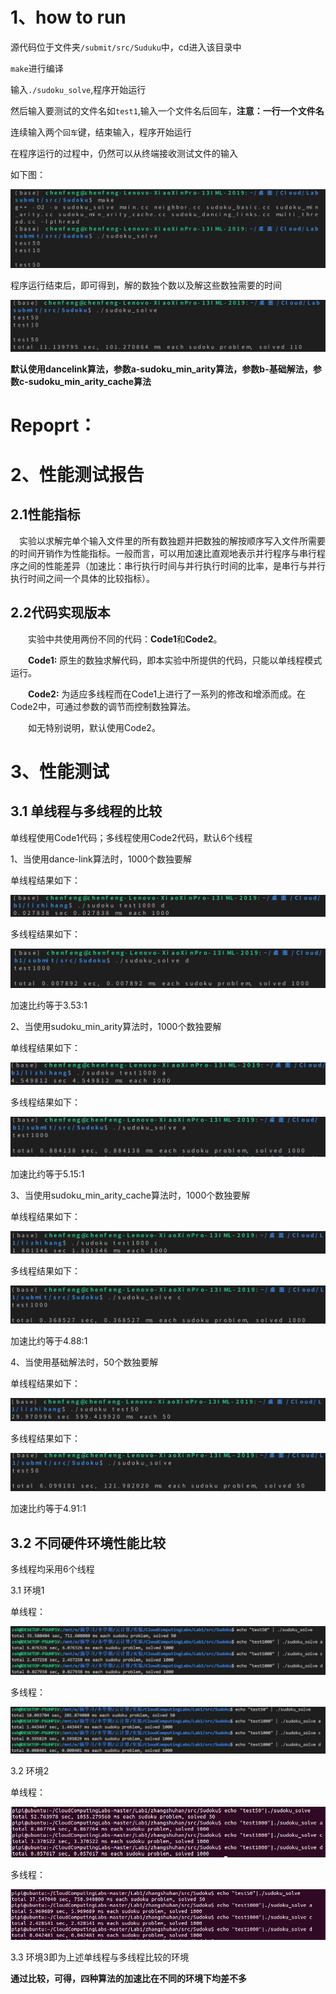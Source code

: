 # 1、how to run

源代码位于文件夹`/submit/src/Suduku`中，cd进入该目录中

`make`进行编译

输入`./sudoku_solve`,程序开始运行

然后输入要测试的文件名如`test1`,输入一个文件名后回车，**注意：一行一个文件名**

连续输入两个`回车`键，结束输入，程序开始运行

在程序运行的过程中，仍然可以从终端接收测试文件的输入

如下图：

<img src="run.png" alt="Sudoku" title="run" style="zoom:100%;" />

程序运行结束后，即可得到，解的数独个数以及解这些数独需要的时间

<img src="result.png" title="result" >

**默认使用dancelink算法，参数a-sudoku_min_arity算法，参数b-基础解法，参数c-sudoku_min_arity_cache算法**


# Repoprt：
# 2、性能测试报告

## 2.1性能指标

&emsp;实验以求解完单个输入文件里的所有数独题并把数独的解按顺序写入文件所需要的时间开销作为性能指标。一般而言，可以用加速比直观地表示并行程序与串行程序之间的性能差异（加速比：串行执行时间与并行执行时间的比率，是串行与并行执行时间之间一个具体的比较指标）。

## 2.2代码实现版本

&emsp;&emsp;实验中共使用两份不同的代码：**Code1**和**Code2**。

&emsp;&emsp;**Code1:** 原生的数独求解代码，即本实验中所提供的代码，只能以单线程模式运行。

&emsp;&emsp;**Code2:** 为适应多线程而在Code1上进行了一系列的修改和增添而成。在Code2中，可通过参数的调节而控制数独算法。

&emsp;&emsp;如无特别说明，默认使用Code2。

# 3、性能测试

## 3.1 单线程与多线程的比较

单线程使用Code1代码；多线程使用Code2代码，默认6个线程

1、当使用dance-link算法时，1000个数独要解

单线程结果如下：

<img src="dancelinksingle.png">

多线程结果如下：

<img src="dancelinkmuti.png">

加速比约等于3.53:1

2、当使用sudoku_min_arity算法时，1000个数独要解

单线程结果如下：

<img src="artys.png">

多线程结果如下：

<img src="artym.png">

加速比约等于5.15:1

3、当使用sudoku_min_arity_cache算法时，1000个数独要解

单线程结果如下：

<img src="cmuti.png">

多线程结果如下：

<img src="cache.png">

加速比约等于4.88:1

4、当使用基础解法时，50个数独要解

单线程结果如下：

<img src="basic.png">

多线程结果如下：

<img src="bmutil.png">

加速比约等于4.91:1

## 3.2 不同硬件环境性能比较

多线程均采用6个线程

3.1 环境1

单线程：

<img  src="./zsh/zsh_singel.png">

多线程：

<img src="./zsh/zsh_multi.png">



3.2 环境2

单线程：

<img src="./xbq/xbqsignel.png">

多线程：

<img src="./xbq/sbqmulti.png">



3.3 环境3即为上述单线程与多线程比较的环境



**通过比较，可得，四种算法的加速比在不同的环境下均差不多**


